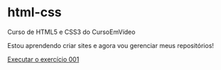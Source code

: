 # html-css
 Curso de HTML5 e CSS3 do CursoEmVídeo

Estou aprendendo criar sites e agora vou gerenciar meus repositórios!

<a href="https://alexgabriel2000.github.io/html-css/exercicios/ex001/index.html">Executar o exercício 001</a>